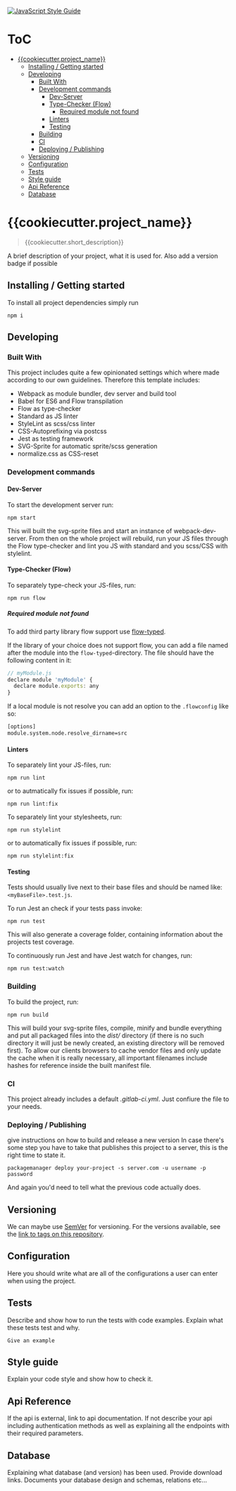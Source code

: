 [![JavaScript Style Guide](https://cdn.rawgit.com/standard/standard/master/badge.svg)](https://github.com/standard/standard)<Paste>

# ToC

<!-- vim-markdown-toc GFM -->

* [{{cookiecutter.project_name}}](#cookiecutterproject_name)
	* [Installing / Getting started](#installing--getting-started)
	* [Developing](#developing)
		* [Built With](#built-with)
		* [Development commands](#development-commands)
			* [Dev-Server](#dev-server)
			* [Type-Checker (Flow)](#type-checker-flow)
				* [Required module not found](#required-module-not-found)
			* [Linters](#linters)
			* [Testing](#testing)
		* [Building](#building)
		* [CI](#ci)
		* [Deploying / Publishing](#deploying--publishing)
	* [Versioning](#versioning)
	* [Configuration](#configuration)
	* [Tests](#tests)
	* [Style guide](#style-guide)
	* [Api Reference](#api-reference)
	* [Database](#database)

<!-- vim-markdown-toc -->


# {{cookiecutter.project_name}}
> {{cookiecutter.short_description}}

A brief description of your project, what it is used for.
Also add a version badge if possible

## Installing / Getting started

To install all project dependencies simply run

```shell
npm i
```


## Developing

### Built With

This project includes quite a few opinionated settings which where
made according to our own guidelines. Therefore this template includes:

* Webpack as module bundler, dev server and build tool
* Babel for ES6 and Flow transpilation
* Flow as type-checker
* Standard as JS linter
* StyleLint as scss/css linter
* CSS-Autoprefixing via postcss
* Jest as testing framework
* SVG-Sprite for automatic sprite/scss generation
* normalize.css as CSS-reset


### Development commands

#### Dev-Server

To start the development server run:

```shell
npm start
```

This will built the svg-sprite files and start an instance
of webpack-dev-server. From then on the whole project will
rebuild, run your JS files through the Flow type-checker and
lint you JS with standard and you scss/CSS with stylelint.


#### Type-Checker (Flow)

To separately type-check your JS-files, run:

```shell
npm run flow
```

##### Required module not found

To add third party library flow support use [flow-typed](https://github.com/flowtype/flow-typed).

If the library of your choice does not support flow, you can add a file
named after the module into the `flow-typed`-directory. The file should have
the following content in it:

```javascript
// myModule.js
declare module 'myModule' {
  declare module.exports: any
}
```

If a local module is not resolve you can add an option to
the `.flowconfig` like so:

```bash
[options]
module.system.node.resolve_dirname=src
```

#### Linters

To separately lint your JS-files, run:

```shell
npm run lint
```

or to autmatically fix issues if possible, run:

```shell
npm run lint:fix
```

To separately lint your stylesheets, run:

```shell
npm run stylelint
```

or to automatically fix issues if possible, run:

```shell
npm run stylelint:fix
```


#### Testing

Tests should usually live next to their base files and should
be named like: `<myBaseFile>.test.js`.

To run Jest an check if your tests pass invoke:

```shell
npm run test
```

This will also generate a coverage folder, containing information
about the projects test coverage.

To continuously run Jest and have Jest watch for changes, run:

```shell
npm run test:watch
```


### Building

To build the project, run:

```shell
npm run build
```

This will build your svg-sprite files, compile, minify and bundle
everything and put all packaged files into the _dist/_ directory (if there is no such directory it will just be newly created, an existing directory will be removed first).
To allow our clients browsers to cache vendor files and only update the cache when it is really necessary, all important filenames include hashes for reference inside the built manifest file.


### CI

This project already includes a default _.gitlab-ci.yml_.
Just confiure the file to your needs.


### Deploying / Publishing

give instructions on how to build and release a new version
In case there's some step you have to take that publishes this project to a
server, this is the right time to state it.

```shell
packagemanager deploy your-project -s server.com -u username -p password
```

And again you'd need to tell what the previous code actually does.

## Versioning

We can maybe use [SemVer](http://semver.org/) for versioning. For the versions available, see the [link to tags on this repository](/tags).


## Configuration

Here you should write what are all of the configurations a user can enter when
using the project.

## Tests

Describe and show how to run the tests with code examples.
Explain what these tests test and why.

```shell
Give an example
```

## Style guide

Explain your code style and show how to check it.

## Api Reference

If the api is external, link to api documentation. If not describe your api including authentication methods as well as explaining all the endpoints with their required parameters.


## Database

Explaining what database (and version) has been used. Provide download links.
Documents your database design and schemas, relations etc... 

